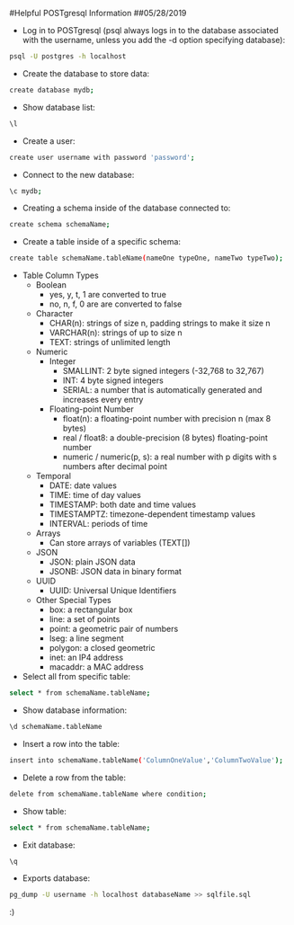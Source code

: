 #Helpful POSTgresql Information
##05/28/2019

- Log in to POSTgresql (psql always logs in to the database associated with the username, unless you add the -d option specifying database):
```sh
psql -U postgres -h localhost
```
- Create the database to store data:
```sh
create database mydb;
```
- Show database list:
```sh
\l
```
- Create a user:
```sh
create user username with password 'password';
```
- Connect to the new database:
```sh
\c mydb;
```
- Creating a schema inside of the database connected to:
```sh
create schema schemaName;
```
- Create a table inside of a specific schema:
```sh
create table schemaName.tableName(nameOne typeOne, nameTwo typeTwo);
```
- Table Column Types
    - Boolean
        - yes, y, t, 1 are converted to true
        - no, n, f, 0 are are converted to false 
    - Character
        - CHAR(n): strings of size n, padding strings to make it size n
        - VARCHAR(n): strings of up to size n
        - TEXT: strings of unlimited length
    - Numeric
        - Integer
            - SMALLINT: 2 byte signed integers (-32,768 to 32,767)
            - INT: 4 byte signed integers
            - SERIAL: a number that is automatically generated and increases every entry
        - Floating-point Number
            - float(n): a floating-point number with precision n (max 8 bytes)
            - real / float8: a double-precision (8 bytes) floating-point number
            - numeric / numeric(p, s): a real number with p digits with s numbers after decimal point
    - Temporal
        - DATE: date values
        - TIME: time of day values
        - TIMESTAMP: both date and time values
        - TIMESTAMPTZ: timezone-dependent timestamp values
        - INTERVAL: periods of time
    - Arrays
        - Can store arrays of variables (TEXT[])
    - JSON
        - JSON: plain JSON data
        - JSONB: JSON data in binary format
    - UUID
        - UUID: Universal Unique Identifiers
    - Other Special Types
        - box: a rectangular box
        - line: a set of points
        - point: a geometric pair of numbers
        - lseg: a line segment
        - polygon: a closed geometric
        - inet: an IP4 address
        - macaddr: a MAC address
- Select all from specific table:
```sh
select * from schemaName.tableName;
```
- Show database information:
```sh
\d schemaName.tableName
```
- Insert a row into the table:
```sh
insert into schemaName.tableName('ColumnOneValue','ColumnTwoValue');
```
- Delete a row from the table:
```sh
delete from schemaName.tableName where condition;
```
- Show table:
```sh
select * from schemaName.tableName;
```
- Exit database:
```sh
\q
```
- Exports database:
```sh
pg_dump -U username -h localhost databaseName >> sqlfile.sql 
```

:)

